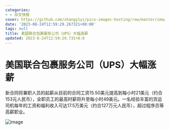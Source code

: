 ```yaml
---
categories:
- - 杂文快报
cover: https://github.com/shangy1yi/picx-images-hosting/raw/master/image.3sjfrxp0vso0.webp
date: '2023-08-24T12:59:29.267321+08:00'
tags: null
title: 美国联合包裹服务公司（UPS）大幅涨薪
updated: 2023-8-24T12:59:29.731+8:0
---
```

# 美国联合包裹服务公司（UPS）大幅涨薪

新合同将兼职人员的起薪从目前的合同工资15.50美元提高到每小时21美元（约合153元人民币），全职员工的最高时薪将升至每小时49美元。一名经验丰富的货运司机每年的工资和福利收入可达17.5万美元（约合127万元人民币），超过程序员等高薪职业。


<img src="https://github.com/shangy1yi/picx-images-hosting/raw/master/image.yqsz627ofk0.webp" alt="image" />
